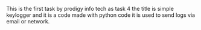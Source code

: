 This is the first task by prodigy info tech as task 4 the title is simple keylogger and it is a code made with python code it is used to send logs via email or network.
